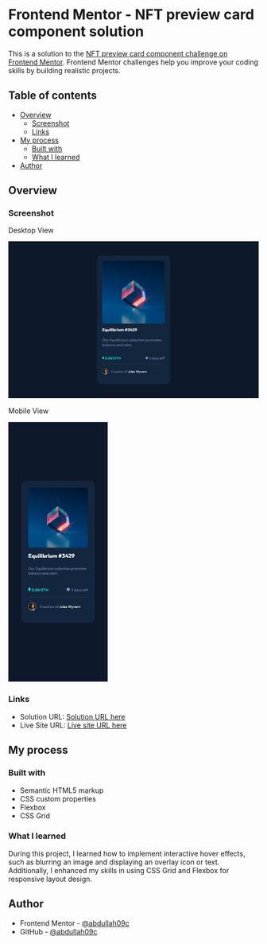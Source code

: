 # Frontend Mentor - NFT preview card component solution

This is a solution to the [NFT preview card component challenge on Frontend Mentor](https://www.frontendmentor.io/challenges/nft-preview-card-component-SbdUL_w0U). Frontend Mentor challenges help you improve your coding skills by building realistic projects. 

## Table of contents

- [Overview](#overview)
  - [Screenshot](#screenshot)
  - [Links](#links)
- [My process](#my-process)
  - [Built with](#built-with)
  - [What I learned](#what-i-learned)
- [Author](#author)

## Overview



### Screenshot

<p>Desktop View</p>
<img src="screenshots/desktop.png" alt="Desktop view of the NFT preview card component" width="600">
<p>Mobile View</p>
<img src="screenshots/mobile.png" alt="Mobile view of the NFT preview card component" width="200">

### Links

- Solution URL: [Solution URL here](https://github.com/abdullah09c/nft-preview-card-component-main.git)
- Live Site URL: [Live site URL here](https://abdullah09c.github.io/nft-preview-card-component-main/)

## My process

### Built with

- Semantic HTML5 markup
- CSS custom properties
- Flexbox
- CSS Grid

### What I learned

During this project, I learned how to implement interactive hover effects, such as blurring an image and displaying an overlay icon or text. Additionally, I enhanced my skills in using CSS Grid and Flexbox for responsive layout design.



## Author

- Frontend Mentor - [@abdullah09c](https://www.frontendmentor.io/profile/abdullah09c)
- GitHub - [@abdullah09c](https://www.github.com/abdullah09c)

